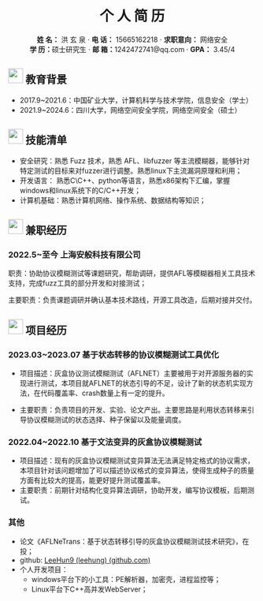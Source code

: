 <center>
     <h1>个 人 简 历</h1>
     <div>
         <span>
             <b>姓  名：</b> 洪 玄 泉  
         </span>
         ·           
         <span>
             <b>电  话：</b> 15665162218
         </span>
         ·      
         <span>
             <b>求职意向：</b> 网络安全
         </span>
         <br>
         <span>
             <b>学  历：</b>硕士研究生
         </span>
         ·     
         <span>
             <b>邮  箱：</b>1242472741@qq.com
         </span>
         ·       
         <span>
             <b>GPA：</b> 3.45/4
         </span>
     </div>
 </center>

## <img src="assets/graduation-cap-solid.svg" width="30px"> 教育背景

- 2017.9~2021.6：中国矿业大学，计算机科学与技术学院，信息安全（学士）
- 2021.9~2024.6：四川大学，网络空间安全学院，网络空间安全（硕士）

## <img src="assets/tools-solid.svg" width="30px"> 技能清单

- 安全研究：熟悉 Fuzz 技术，熟悉 AFL、libfuzzer 等主流模糊器，能够针对特定测试的目标来对fuzzer进行调整。熟悉linux下主流漏洞原理和利用；
- 开发语言： 熟悉C\C++、python等语言，熟悉x86架构下汇编，掌握windows和linux系统下的C/C++开发；
- 计算机基础：熟悉计算机网络、操作系统、数据结构等知识；

## <img src="assets/briefcase-solid.svg" width="30px"> 兼职经历

### 2022.5~至今						       上海安般科技有限公司

职责：协助协议模糊测试等课题研究，帮助调研，提供AFL等模糊器相关工具技术支持，完成fuzz工具的部分开发和对接测试；

主要职责：负责课题调研并确认基本技术路线，开源工具改造，后期对接并交付。

## <img src="assets/project-diagram-solid.svg" width="30px"> 项目经历

### 2023.03~2023.07			          基于状态转移的协议模糊测试工具优化

- 项目描述：灰盒协议测试模糊测试（AFLNET）主要被用于对开源服务器的实现进行测试，本项目就AFLNET的状态引导的不足，设计了新的状态机实现方法，在代码覆盖率、crash数量上有一定的提升。

- 主要职责：负责项目的开发、实验、论文产出。主要思路是利用状态转移来引导协议模糊测试的状态选择、种子保留以及能量调度。

### 2022.04~2022.10			           基于文法变异的灰盒协议模糊测试

- 项目描述：现有的灰盒协议模糊测试变异算法无法满足特定格式的协议需求，本项目针对该问题增加了可以描述协议格式的变异算法，使得生成种子的质量方面有比较大的提高，能更好提升测试覆盖率。
- 主要职责：前期针对结构化变异算法调研，协助开发，编写协议模板，后期测试。

### 其他

- 论文《AFLNeTrans：基于状态转移引导的灰盒协议模糊测试技术研究》，在投；
- github: [LeeHun9 (leehung) (github.com)](https://github.com/LeeHun9)
- 个人开发项目：
  - windows平台下的小工具：PE解析器，加密壳，进程监控等；
  - Linux平台下C++高并发WebServer；
